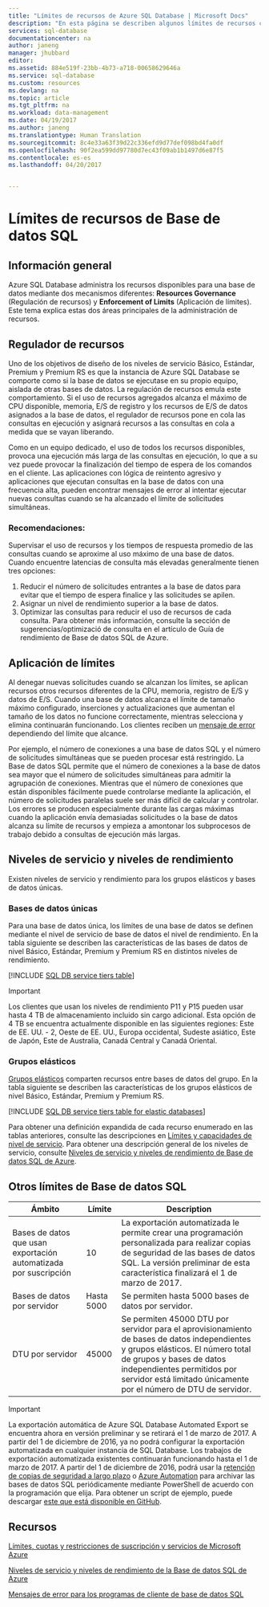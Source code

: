 ```yaml
---
title: "Límites de recursos de Azure SQL Database | Microsoft Docs"
description: "En esta página se describen algunos límites de recursos comunes para Base de datos SQL de Azure."
services: sql-database
documentationcenter: na
author: janeng
manager: jhubbard
editor: 
ms.assetid: 884e519f-23bb-4b73-a718-00658629646a
ms.service: sql-database
ms.custom: resources
ms.devlang: na
ms.topic: article
ms.tgt_pltfrm: na
ms.workload: data-management
ms.date: 04/19/2017
ms.author: janeng
ms.translationtype: Human Translation
ms.sourcegitcommit: 8c4e33a63f39d22c336efd9d77def098bd4fa0df
ms.openlocfilehash: 90f2ea599dd97780d7ec43f09ab1b1497d6e87f5
ms.contentlocale: es-es
ms.lasthandoff: 04/20/2017


---
```

# <a name="azure-sql-database-resource-limits"></a>Límites de recursos de Base de datos SQL
## <a name="overview"></a>Información general
Azure SQL Database administra los recursos disponibles para una base de datos mediante dos mecanismos diferentes: **Resources Governance** (Regulación de recursos) y **Enforcement of Limits** (Aplicación de límites). Este tema explica estas dos áreas principales de la administración de recursos.

## <a name="resource-governance"></a>Regulador de recursos
Uno de los objetivos de diseño de los niveles de servicio Básico, Estándar, Premium y Premium RS es que la instancia de Azure SQL Database se comporte como si la base de datos se ejecutase en su propio equipo, aislada de otras bases de datos. La regulación de recursos emula este comportamiento. Si el uso de recursos agregados alcanza el máximo de CPU disponible, memoria, E/S de registro y los recursos de E/S de datos asignados a la base de datos, el regulador de recursos pone en cola las consultas en ejecución y asignará recursos a las consultas en cola a medida que se vayan liberando.

Como en un equipo dedicado, el uso de todos los recursos disponibles, provoca una ejecución más larga de las consultas en ejecución, lo que a su vez puede provocar la finalización del tiempo de espera de los comandos en el cliente. Las aplicaciones con lógica de reintento agresivo y aplicaciones que ejecutan consultas en la base de datos con una frecuencia alta, pueden encontrar mensajes de error al intentar ejecutar nuevas consultas cuando se ha alcanzado el límite de solicitudes simultáneas.

### <a name="recommendations"></a>Recomendaciones:
Supervisar el uso de recursos y los tiempos de respuesta promedio de las consultas cuando se aproxime al uso máximo de una base de datos. Cuando encuentre latencias de consulta más elevadas generalmente tienen tres opciones:

1. Reducir el número de solicitudes entrantes a la base de datos para evitar que el tiempo de espera finalice y las solicitudes se apilen.
2. Asignar un nivel de rendimiento superior a la base de datos.
3. Optimizar las consultas para reducir el uso de recursos de cada consulta. Para obtener más información, consulte la sección de sugerencias/optimizació de consulta en el artículo de Guía de rendimiento de Base de datos SQL de Azure.

## <a name="enforcement-of-limits"></a>Aplicación de límites
Al denegar nuevas solicitudes cuando se alcanzan los límites, se aplican recursos otros recursos diferentes de la CPU, memoria, registro de E/S y datos de E/S. Cuando una base de datos alcanza el límite de tamaño máximo configurado, inserciones y actualizaciones que aumentan el tamaño de los datos no funcione correctamente, mientras selecciona y elimina continuarán funcionando. Los clientes reciben un [mensaje de error](sql-database-develop-error-messages.md) dependiendo del límite que alcance.

Por ejemplo, el número de conexiones a una base de datos SQL y el número de solicitudes simultáneas que se pueden procesar está restringido. La Base de datos SQL permite que el número de conexiones a la base de datos sea mayor que el número de solicitudes simultáneas para admitir la agrupación de conexiones. Mientras que el número de conexiones que están disponibles fácilmente puede controlarse mediante la aplicación, el número de solicitudes paralelas suele ser más difícil de calcular y controlar. Los errores se producen especialmente durante las cargas máximas cuando la aplicación envía demasiadas solicitudes o la base de datos alcanza su límite de recursos y empieza a amontonar los subprocesos de trabajo debido a consultas de ejecución más largas.

## <a name="service-tiers-and-performance-levels"></a>Niveles de servicio y niveles de rendimiento
Existen niveles de servicio y rendimiento para los grupos elásticos y bases de datos únicas.

### <a name="single-databases"></a>Bases de datos únicas
Para una base de datos única, los límites de una base de datos se definen mediante el nivel de servicio de base de datos el nivel de rendimiento. En la tabla siguiente se describen las características de las bases de datos de nivel Básico, Estándar, Premium y Premium RS en distintos niveles de rendimiento.

[!INCLUDE [SQL DB service tiers table](../../includes/sql-database-service-tiers-table.md)]

> [!IMPORTANT]
> Los clientes que usan los niveles de rendimiento P11 y P15 pueden usar hasta 4 TB de almacenamiento incluido sin cargo adicional. Esta opción de 4 TB se encuentra actualmente disponible en las siguientes regiones: Este de EE. UU. - 2, Oeste de EE. UU., Europa occidental, Sudeste asiático, Este de Japón, Este de Australia, Canadá Central y Canadá Oriental.
>

### <a name="elastic-pools"></a>Grupos elásticos
[Grupos elásticos](sql-database-elastic-pool.md) comparten recursos entre bases de datos del grupo. En la tabla siguiente se describen las características de los grupos elásticos de nivel Básico, Estándar, Premium y Premium RS.

[!INCLUDE [SQL DB service tiers table for elastic databases](../../includes/sql-database-service-tiers-table-elastic-pools.md)]

Para obtener una definición expandida de cada recurso enumerado en las tablas anteriores, consulte las descripciones en [Límites y capacidades de nivel de servicio](sql-database-performance-guidance.md#service-tier-capabilities-and-limits). Para obtener una descripción general de los niveles de servicio, consulte [Niveles de servicio y niveles de rendimiento de Base de datos SQL de Azure](sql-database-service-tiers.md).

## <a name="other-sql-database-limits"></a>Otros límites de Base de datos SQL
| Ámbito | Límite | Description |
| --- | --- | --- |
| Bases de datos que usan exportación automatizada por suscripción |10 |La exportación automatizada le permite crear una programación personalizada para realizar copias de seguridad de las bases de datos SQL. La versión preliminar de esta característica finalizará el 1 de marzo de 2017.  |
| Bases de datos por servidor |Hasta 5000 |Se permiten hasta 5000 bases de datos por servidor. |
| DTU por servidor |45000 |Se permiten 45000 DTU por servidor para el aprovisionamiento de bases de datos independientes y grupos elásticos. El número total de grupos y bases de datos independientes permitidos por servidor está limitado únicamente por el número de DTU de servidor.  

> [!IMPORTANT]
> La exportación automática de Azure SQL Database Automated Export se encuentra ahora en versión preliminar y se retirará el 1 de marzo de 2017. A partir del 1 de diciembre de 2016, ya no podrá configurar la exportación automatizada en cualquier instancia de SQL Database. Los trabajos de exportación automatizada existentes continuarán funcionando hasta el 1 de marzo de 2017. A partir del 1 de diciembre de 2016, podrá usar la [retención de copias de seguridad a largo plazo](sql-database-long-term-retention.md) o [Azure Automation](../automation/automation-intro.md) para archivar las bases de datos SQL periódicamente mediante PowerShell de acuerdo con la programación que elija. Para obtener un script de ejemplo, puede descargar [este que está disponible en GitHub](https://github.com/Microsoft/sql-server-samples/tree/master/samples/manage/azure-automation-automated-export).
>


## <a name="resources"></a>Recursos
[Límites, cuotas y restricciones de suscripción y servicios de Microsoft Azure](../azure-subscription-service-limits.md)

[Niveles de servicio y niveles de rendimiento de la Base de datos SQL de Azure](sql-database-service-tiers.md)

[Mensajes de error para los programas de cliente de base de datos SQL](sql-database-develop-error-messages.md)

